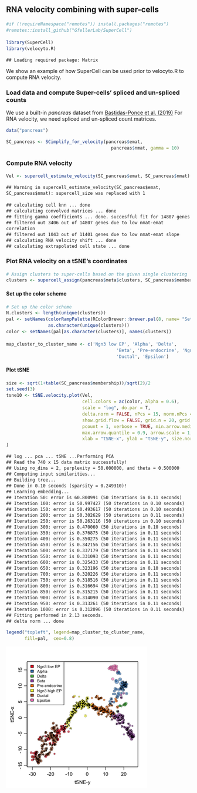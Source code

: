 RNA velocity combining with super-cells
---------------------------------------

``` r
#if (!requireNamespace("remotes")) install.packages("remotes")
#remotes::install_github("GfellerLab/SuperCell")

library(SuperCell)
library(velocyto.R)
```

    ## Loading required package: Matrix

We show an example of how SuperCell can be used prior to velocyto.R to
compute RNA velocity.

### Load data and compute Super-cells’ spliced and un-spliced counts

We use a built-in *pancreas* dataset from [Bastidas-Ponce et al.
(2019)](https://journals.biologists.com/dev/article/146/12/dev173849/19483/Comprehensive-single-cell-mRNA-profiling-reveals-a)
For RNA velocity, we need spliced and un-spliced count matrices.

``` r
data("pancreas")
```

``` r
SC_pancreas <- SCimplify_for_velocity(pancreas$emat, 
                                        pancreas$nmat, gamma = 10)
```

### Compute RNA velocity

``` r
Vel <- supercell_estimate_velocity(SC_pancreas$emat, SC_pancreas$nmat)
```

    ## Warning in supercell_estimate_velocity(SC_pancreas$emat, SC_pancreas$nmat): supercell_size was replaced with 1

    ## calculating cell knn ... done
    ## calculating convolved matrices ... done
    ## fitting gamma coefficients ... done. succesfful fit for 14807 genes
    ## filtered out 3406 out of 14807 genes due to low nmat-emat correlation
    ## filtered out 1043 out of 11401 genes due to low nmat-emat slope
    ## calculating RNA velocity shift ... done
    ## calculating extrapolated cell state ... done

### Plot RNA velocity on a tSNE’s coordinates

``` r
# Assign clusters to super-cells based on the given single clustering
clusters <- supercell_assign(pancreas$meta$clusters, SC_pancreas$membership)
```

#### Set up the color scheme

``` r
# Set up the color scheme
N.clusters <- length(unique(clusters))
pal <- setNames(colorRampPalette(RColorBrewer::brewer.pal(8, name= "Set1"))(N.clusters), 
                as.character(unique(clusters))) 
color <- setNames(pal[as.character(clusters)], names(clusters))

map_cluster_to_cluster_name <- c('Ngn3 low EP', 'Alpha', 'Delta',
                                          'Beta', 'Pre-endocrine', 'Ngn3 high EP',
                                          'Ductal', 'Epsilon')
```

#### Plot tSNE

``` r
size <- sqrt(1+table(SC_pancreas$membership))/sqrt(2)/2
set.seed(3)
tsne10 <- tSNE.velocity.plot(Vel, 
                             cell.colors = ac(color, alpha = 0.6), 
                             scale = "log", do.par = T,
                             delta.norm = FALSE, nPcs = 15, norm.nPcs = 15 * 10, perplexity = 50,
                             show.grid.flow = FALSE, grid.n = 20, grid.sd = NULL, min.grid.cell.mass = 1,
                             pcount = 1, verbose = TRUE, min.arrow.median.ratio = 1/10,
                             max.arrow.quantile = 0.9, arrow.scale = 1, arrow.lwd = 1,
                             xlab = "tSNE-x", ylab = "tSNE-y", size.norm = FALSE, cex = size
)
```

    ## log ... pca ... tSNE ...Performing PCA
    ## Read the 740 x 15 data matrix successfully!
    ## Using no_dims = 2, perplexity = 50.000000, and theta = 0.500000
    ## Computing input similarities...
    ## Building tree...
    ## Done in 0.10 seconds (sparsity = 0.249310)!
    ## Learning embedding...
    ## Iteration 50: error is 60.800991 (50 iterations in 0.11 seconds)
    ## Iteration 100: error is 50.997427 (50 iterations in 0.10 seconds)
    ## Iteration 150: error is 50.493617 (50 iterations in 0.10 seconds)
    ## Iteration 200: error is 50.302629 (50 iterations in 0.11 seconds)
    ## Iteration 250: error is 50.263116 (50 iterations in 0.10 seconds)
    ## Iteration 300: error is 0.470060 (50 iterations in 0.10 seconds)
    ## Iteration 350: error is 0.376875 (50 iterations in 0.11 seconds)
    ## Iteration 400: error is 0.350275 (50 iterations in 0.11 seconds)
    ## Iteration 450: error is 0.342156 (50 iterations in 0.11 seconds)
    ## Iteration 500: error is 0.337179 (50 iterations in 0.11 seconds)
    ## Iteration 550: error is 0.331093 (50 iterations in 0.11 seconds)
    ## Iteration 600: error is 0.325433 (50 iterations in 0.11 seconds)
    ## Iteration 650: error is 0.323196 (50 iterations in 0.10 seconds)
    ## Iteration 700: error is 0.320226 (50 iterations in 0.11 seconds)
    ## Iteration 750: error is 0.318516 (50 iterations in 0.11 seconds)
    ## Iteration 800: error is 0.316694 (50 iterations in 0.11 seconds)
    ## Iteration 850: error is 0.315215 (50 iterations in 0.11 seconds)
    ## Iteration 900: error is 0.314090 (50 iterations in 0.11 seconds)
    ## Iteration 950: error is 0.313261 (50 iterations in 0.11 seconds)
    ## Iteration 1000: error is 0.312096 (50 iterations in 0.11 seconds)
    ## Fitting performed in 2.13 seconds.
    ## delta norm ... done

``` r
legend("topleft", legend=map_cluster_to_cluster_name,
       fill=pal,  cex=0.8)
```

![](RNAvelocity_for_SuperCells_files/figure-markdown_github/Plot%20tSNE-1.png)
